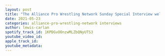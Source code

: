 ```yaml
---
layout: post
title: "The Alliance Pro Wrestling Network Sunday Special Interview welcomes back Jeremy Prophet"
date: 2021-05-23
categories: alliance-pro-wrestling-network interviews
author: lewis-carlan
spotify_track_id: 1KPDGvOOnzwMLZbQNyUTS3
youtube_video_id: 
apple_track_id: 
youtube_metadata: 
---
```

